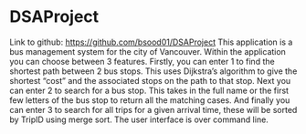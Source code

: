 # DSAProject
Link to github: https://github.com/bsood01/DSAProject
This application is a bus management system for the city of Vancouver.
Within the application you can choose between 3 features. Firstly, you can enter 1 to find the shortest path between 2 bus stops. This uses Dijkstra’s algorithm to give the shortest “cost” and the associated stops on the path to that stop. Next you can enter 2 to search for a bus stop. This takes in the full name or the first few letters of the bus stop to return all the matching cases. And finally you can enter 3 to search for all trips for a given arrival time, these will be sorted by TripID using merge sort. The user interface is over command line.
